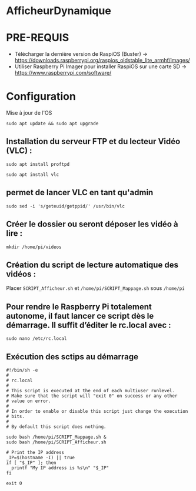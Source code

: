 # AfficheurDynamique

# PRE-REQUIS
- Télécharger la dernière version de RaspiOS (Buster) -> https://downloads.raspberrypi.org/raspios_oldstable_lite_armhf/images/
- Utiliser Raspberry Pi Imager pour installer RaspiOS sur une carte SD -> https://www.raspberrypi.com/software/

# Configuration

Mise à jour de l'OS
```
sudo apt update && sudo apt upgrade
```

## Installation du serveur FTP et du lecteur Vidéo (VLC)  :
```
sudo apt install proftpd
```
```
sudo apt install vlc
```

## permet de lancer VLC en tant qu'admin
```
sudo sed -i 's/geteuid/getppid/' /usr/bin/vlc
```

## Créer le dossier ou seront déposer les vidéo à lire :
```
mkdir /home/pi/videos
```

## Création du script de lecture automatique des vidéos :
Placer `SCRIPT_Afficheur.sh` et `/home/pi/SCRIPT_Mappage.sh` sous `/home/pi`

## Pour rendre le Raspberry Pi totalement autonome, il faut lancer ce script dès le démarrage. Il suffit d’éditer le rc.local avec :
```sudo nano /etc/rc.local```

## Exécution des sctips au démarrage
```
#!/bin/sh -e
#
# rc.local
#
# This script is executed at the end of each multiuser runlevel.
# Make sure that the script will "exit 0" on success or any other
# value on error.
#
# In order to enable or disable this script just change the execution
# bits.
#
# By default this script does nothing.

sudo bash /home/pi/SCRIPT_Mappage.sh &
sudo bash /home/pi/SCRIPT_Afficheur.sh

# Print the IP address
_IP=$(hostname -I) || true
if [ "$_IP" ]; then
  printf "My IP address is %s\n" "$_IP"
fi

exit 0
```
